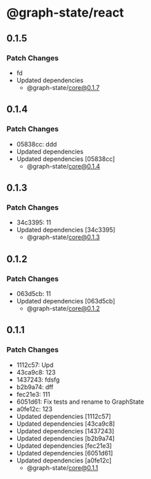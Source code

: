 # @graph-state/react

## 0.1.5

### Patch Changes

- fd
- Updated dependencies
  - @graph-state/core@0.1.7

## 0.1.4

### Patch Changes

- 05838cc: ddd
- Updated dependencies
- Updated dependencies [05838cc]
  - @graph-state/core@0.1.4

## 0.1.3

### Patch Changes

- 34c3395: 11
- Updated dependencies [34c3395]
  - @graph-state/core@0.1.3

## 0.1.2

### Patch Changes

- 063d5cb: 11
- Updated dependencies [063d5cb]
  - @graph-state/core@0.1.2

## 0.1.1

### Patch Changes

- 1112c57: Upd
- 43ca9c8: 123
- 1437243: fdsfg
- b2b9a74: dff
- fec21e3: 111
- 6051d61: Fix tests and rename to GraphState
- a0fe12c: 123
- Updated dependencies [1112c57]
- Updated dependencies [43ca9c8]
- Updated dependencies [1437243]
- Updated dependencies [b2b9a74]
- Updated dependencies [fec21e3]
- Updated dependencies [6051d61]
- Updated dependencies [a0fe12c]
  - @graph-state/core@0.1.1
